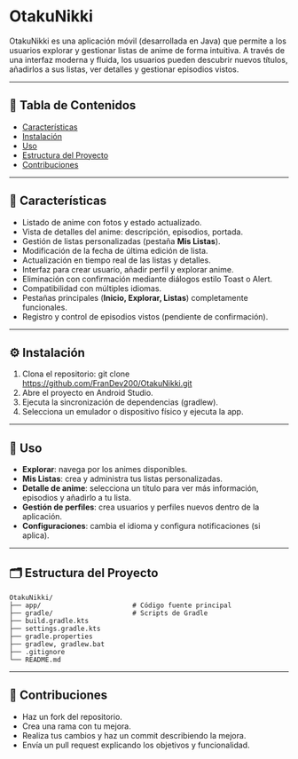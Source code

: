 # OtakuNikki

OtakuNikki es una aplicación móvil (desarrollada en Java) que permite a los usuarios explorar y gestionar listas de anime de forma intuitiva. A través de una interfaz moderna y fluida, los usuarios pueden descubrir nuevos títulos, añadirlos a sus listas, ver detalles y gestionar episodios vistos.

---

## 📑 Tabla de Contenidos

- [Características](#características)  
- [Instalación](#instalación)  
- [Uso](#uso)  
- [Estructura del Proyecto](#estructura-del-proyecto)  
- [Contribuciones](#contribuciones)

---

## 🚀 Características

- Listado de anime con fotos y estado actualizado.  
- Vista de detalles del anime: descripción, episodios, portada.  
- Gestión de listas personalizadas (pestaña **Mis Listas**).  
- Modificación de la fecha de última edición de lista.  
- Actualización en tiempo real de las listas y detalles.  
- Interfaz para crear usuario, añadir perfil y explorar anime.  
- Eliminación con confirmación mediante diálogos estilo Toast o Alert.  
- Compatibilidad con múltiples idiomas.  
- Pestañas principales (**Inicio, Explorar, Listas**) completamente funcionales.  
- Registro y control de episodios vistos (pendiente de confirmación).  

---

## ⚙️ Instalación

1. Clona el repositorio: git clone https://github.com/FranDev200/OtakuNikki.git
2. Abre el proyecto en Android Studio.
3. Ejecuta la sincronización de dependencias (gradlew).
4. Selecciona un emulador o dispositivo físico y ejecuta la app.

---

## 📱 Uso

- **Explorar**: navega por los animes disponibles.  
- **Mis Listas**: crea y administra tus listas personalizadas.  
- **Detalle de anime**: selecciona un título para ver más información, episodios y añadirlo a tu lista.  
- **Gestión de perfiles**: crea usuarios y perfiles nuevos dentro de la aplicación.  
- **Configuraciones**: cambia el idioma y configura notificaciones (si aplica).  

---

## 🗂️ Estructura del Proyecto
```
OtakuNikki/
├── app/                       # Código fuente principal
├── gradle/                    # Scripts de Gradle
├── build.gradle.kts
├── settings.gradle.kts
├── gradle.properties
├── gradlew, gradlew.bat
├── .gitignore
└── README.md
```
---

## 🤝 Contribuciones

 - Haz un fork del repositorio.
 - Crea una rama con tu mejora.
 - Realiza tus cambios y haz un commit describiendo la mejora.
 - Envía un pull request explicando los objetivos y funcionalidad.
